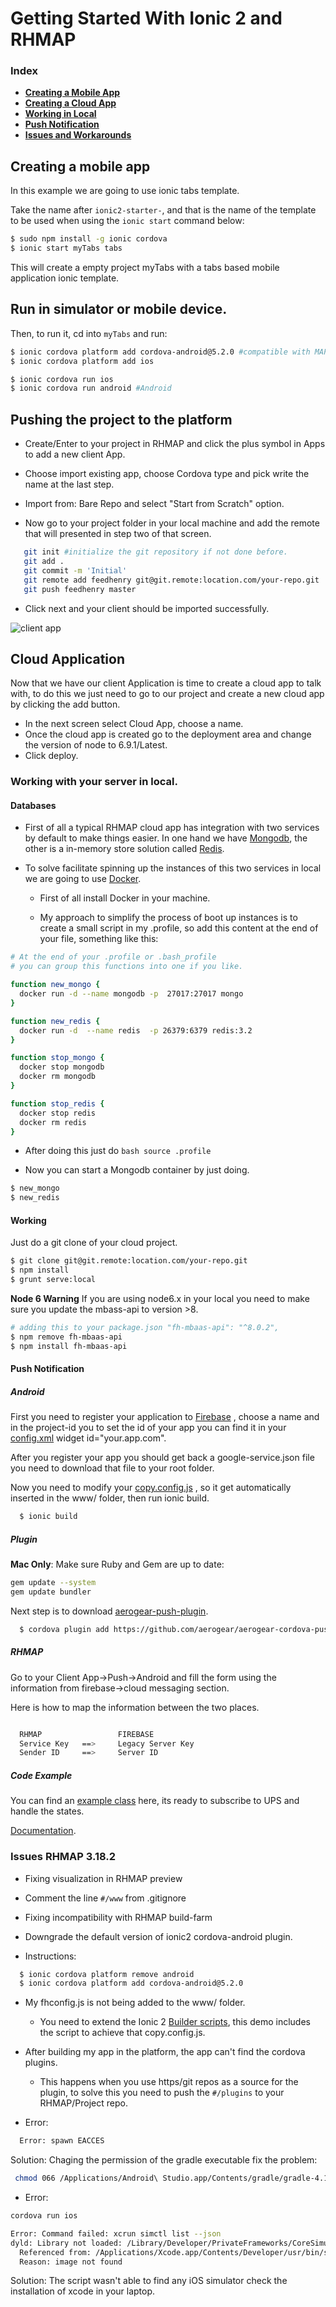 # Getting Started With Ionic 2 and RHMAP

### Index


 * **[Creating a Mobile App](#clien)**
 * **[Creating a Cloud App](#cloud)**
 * **[Working in Local](#local)**
 * **[Push Notification](#push)**
 * **[Issues and Workarounds](#issues)**

<a name="client"></a>
## Creating a mobile app

In this example we are going to use ionic tabs template.

Take the name after `ionic2-starter-`, and that is the name of the template to be used when using the `ionic start` command below:

```bash
$ sudo npm install -g ionic cordova
$ ionic start myTabs tabs
```

This will create a empty project myTabs with a tabs based mobile application ionic template.  

## Run in simulator or mobile device.

Then, to run it, cd into `myTabs` and run:

```bash
$ ionic cordova platform add cordova-android@5.2.0 #compatible with MAP-3.18 & Android Studio .
$ ionic cordova platform add ios

$ ionic cordova run ios
$ ionic cordova run android #Android
```

## Pushing the project to the platform

- Create/Enter to your project in RHMAP and click the plus symbol in Apps to add a new client App.

- Choose import existing app, choose Cordova type and pick write the name at the last step.

- Import from: Bare Repo and select "Start from Scratch" option.

- Now go to your project folder in your local machine and add the remote that will presented in step two of that screen.

```bash
   git init #initialize the git repository if not done before.
   git add .
   git commit -m 'Initial'
   git remote add feedhenry git@git.remote:location.com/your-repo.git
   git push feedhenry master
```

- Click next and your client should be imported successfully.

![client app](https://github.com/feedhenry-staff/ionic2-hello/blob/master/images/home.png)


<a name="cloud"></a>
## Cloud Application

Now that we have our client Application is time to create a cloud app to talk with, to do this we just need to go to our project and create a new cloud app by clicking the add button.

- In the next screen select Cloud App, choose a name.
- Once the cloud app is created go to the deployment area and change the version of node to 6.9.1/Latest.
- Click deploy.


<a name="local"></a>
### Working with your server in local.


#### Databases  
- First of all a typical RHMAP cloud app has integration with two services by default to make things easier. In one hand we have [Mongodb](https://www.mongodb.com),  the other is a in-memory store solution called [Redis](https://redis.io/).

- To solve facilitate spinning up the instances of this two services in local we are going to use [Docker](https://www.docker.com).  

  - First of all install Docker in your machine.

  - My approach to simplify the process of boot up instances is to create a small script in my .profile, so add this content at the end of your file, something like this:

```bash
# At the end of your .profile or .bash_profile
# you can group this functions into one if you like.

function new_mongo {
  docker run -d --name mongodb -p  27017:27017 mongo 
}

function new_redis {
  docker run -d  --name redis  -p 26379:6379 redis:3.2
}

function stop_mongo {
  docker stop mongodb
  docker rm mongodb
}

function stop_redis {
  docker stop redis
  docker rm redis 
}

```
- After doing this just do  ```bash source .profile  ```

- Now you can start a Mongodb container by just doing.

```bash
$ new_mongo
$ new_redis
```

#### Working

Just do a git clone of your cloud project.

```bash
$ git clone git@git.remote:location.com/your-repo.git  
$ npm install
$ grunt serve:local
```

**Node 6 Warning**
If you are using node6.x in your local you need to make sure you update the mbass-api to version >8.

```bash
# adding this to your package.json "fh-mbaas-api": "^8.0.2",
$ npm remove fh-mbaas-api
$ npm install fh-mbaas-api
```

<a name="push"></a>
#### Push Notification

##### Android

First you need to register your application to [Firebase](https://console.firebase.google.com/u/0/) , choose a name and in the project-id you to set the id of your app you can find it in your [config.xml](https://github.com/feedhenry-staff/ionic2-hello/blob/master/config.xml#L2) widget id="your.app.com".

After you register your app you should get back a google-service.json file you need to download that file to your root folder.

Now you need to modify your [copy.config.js](https://github.com/feedhenry-staff/ionic2-hello/blob/master/copy.config.js#L7) , so it get automatically inserted in the www/ folder, then run ionic build.

```bash
  $ ionic build
```

##### Plugin

**Mac Only**:
Make sure Ruby and Gem are up to date:

```bash
gem update --system
gem update bundler
```

Next step is to download [aerogear-push-plugin](https://www.npmjs.com/package/aerogear-cordova-push).

```bash
  $ cordova plugin add https://github.com/aerogear/aerogear-cordova-push.git --save
```

##### RHMAP

Go to your Client App->Push->Android and fill the form using the information from firebase->cloud messaging section.

Here is how to map the information between the two places. 

  ```bash

    RHMAP                 FIREBASE
    Service Key   ==>     Legacy Server Key
    Sender ID     ==>     Server ID
  ```


##### Code Example 

You can find an [example class](https://gist.github.com/cesarvr/2e32deac4b0afcfb71ab818d264b75f2) here, its ready to subscribe to UPS and handle the states. 


[Documentation](https://access.redhat.com/documentation/en-us/red_hat_mobile_application_platform/4.3/html/cloud_api/fh-push).


<a name="issues"></a>
### Issues RHMAP 3.18.2

 - Fixing visualization in RHMAP preview
  - Comment the line ``` #/www ``` from .gitignore

 - Fixing incompatibility with RHMAP build-farm
  - Downgrade the default version of ionic2 cordova-android plugin.
  - Instructions:

   ```bash
     $ ionic cordova platform remove android
     $ ionic cordova platform add cordova-android@5.2.0  
   ```

 - My fhconfig.js is not being added to the www/ folder.
   - You need to extend the Ionic 2 [Builder scripts](https://ionicframework.com/docs/developer-resources/app-scripts/), this demo includes the script to achieve that copy.config.js.
 

 - After building my app in the platform, the app can't find the cordova plugins. 
   - This happens when you use https/git repos as a source for the plugin, to solve this you need to push the ``` #/plugins ```  to your RHMAP/Project repo.  
 
 - Error: 
```bash
  Error: spawn EACCES
``` 
 Solution: 
  Chaging the permission of the gradle executable fix the problem: 

```bash
 chmod 066 /Applications/Android\ Studio.app/Contents/gradle/gradle-4.1/bin/gradle
```

- Error: 
```bash
cordova run ios 

Error: Command failed: xcrun simctl list --json
dyld: Library not loaded: /Library/Developer/PrivateFrameworks/CoreSimulator.framework/Versions/A/CoreSimulator
  Referenced from: /Applications/Xcode.app/Contents/Developer/usr/bin/simctl
  Reason: image not found
``` 

Solution: 
 The script wasn't able to find any iOS simulator check the installation of xcode in your laptop. 
 

 





